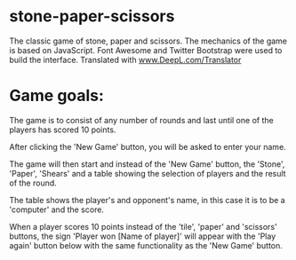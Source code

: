 # stone-paper-scissors
The classic game of stone, paper and scissors. The mechanics of the game is based on JavaScript. Font Awesome and Twitter Bootstrap were used to build the interface.  Translated with www.DeepL.com/Translator

# Game goals:

The game is to consist of any number of rounds and last until one of the players has scored 10 points.

After clicking the 'New Game' button, you will be asked to enter your name.

The game will then start and instead of the 'New Game' button, the 'Stone', 'Paper', 'Shears' and a table showing the selection of players and the result of the round.

The table shows the player's and opponent's name, in this case it is to be a 'computer' and the score.

When a player scores 10 points instead of the 'tile', 'paper' and 'scissors' buttons, the sign 'Player won [Name of player]' will appear with the 'Play again' button below with the same functionality as the 'New Game' button.
